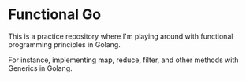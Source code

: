 # Functional Go

This is a practice repository where I'm playing around with functional programming principles in Golang.

For instance, implementing map, reduce, filter, and other methods with Generics in Golang.
